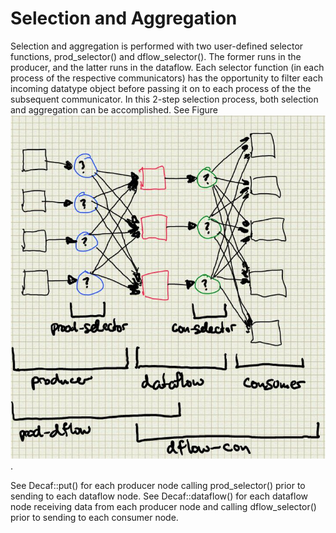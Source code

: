 # Selection and Aggregation

Selection and aggregation is performed with two user-defined selector
functions, prod_selector() and dflow_selector(). The former runs in
the producer, and the latter runs in the dataflow. Each selector
function (in each process of the respective communicators) has the
opportunity to filter each incoming datatype object before passing it
on to each process of the the subsequent communicator. In this 2-step
selection process, both selection and aggregation can be
accomplished. See Figure
![Selectors](./figs/selectors.png).

See Decaf::put() for each producer node calling prod_selector() prior to sending to each dataflow node. See Decaf::dataflow() for each dataflow node receiving data from each producer node and calling dflow_selector() prior to sending to each consumer node.
